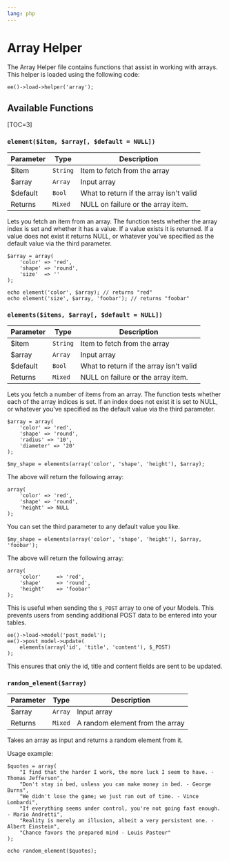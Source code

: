 ```yaml
---
lang: php
---
```


<!--
    This source file is part of the open source project
    ExpressionEngine User Guide (https://github.com/ExpressionEngine/ExpressionEngine-User-Guide)

    @link      https://expressionengine.com/
    @copyright Copyright (c) 2003-2020, Packet Tide, LLC (https://www.packettide.com)
    @license   https://expressionengine.com/license Licensed under Apache License, Version 2.0
-->

# Array Helper

The Array Helper file contains functions that assist in working with arrays. This helper is loaded using the following code:

    ee()->load->helper('array');

## Available Functions

[TOC=3]

### `element($item, $array[, $default = NULL])`

| Parameter | Type     | Description                             |
| --------- | -------- | --------------------------------------- |
| \$item    | `String` | Item to fetch from the array            |
| \$array   | `Array`  | Input array                             |
| \$default | `Bool`   | What to return if the array isn't valid |
| Returns   | `Mixed`  | NULL on failure or the array item.      |

Lets you fetch an item from an array. The function tests whether the array index is set and whether it has a value. If a value exists it is returned. If a value does not exist it returns NULL, or whatever you've specified as the default value via the third parameter.

    $array = array(
        'color' => 'red',
        'shape' => 'round',
        'size'  => ''
    );

    echo element('color', $array); // returns "red"
    echo element('size', $array, 'foobar'); // returns "foobar"

### `elements($items, $array[, $default = NULL])`

| Parameter | Type     | Description                             |
| --------- | -------- | --------------------------------------- |
| \$item    | `String` | Item to fetch from the array            |
| \$array   | `Array`  | Input array                             |
| \$default | `Bool`   | What to return if the array isn't valid |
| Returns   | `Mixed`  | NULL on failure or the array item.      |

Lets you fetch a number of items from an array. The function tests whether each of the array indices is set. If an index does not exist it is set to NULL, or whatever you've specified as the default value via the third parameter.

    $array = array(
        'color' => 'red',
        'shape' => 'round',
        'radius' => '10',
        'diameter' => '20'
    );

    $my_shape = elements(array('color', 'shape', 'height'), $array);

The above will return the following array:

    array(
        'color' => 'red',
        'shape' => 'round',
        'height' => NULL
    );

You can set the third parameter to any default value you like.

    $my_shape = elements(array('color', 'shape', 'height'), $array, 'foobar');

The above will return the following array:

    array(     
        'color'     => 'red',
        'shape'     => 'round',
        'height'    => 'foobar'
    );

This is useful when sending the `$_POST` array to one of your Models. This prevents users from sending additional POST data to be entered into your tables.

    ee()->load->model('post_model');
    ee()->post_model->update(
        elements(array('id', 'title', 'content'), $_POST)
    );

This ensures that only the id, title and content fields are sent to be updated.

### `random_element($array)`

| Parameter | Type    | Description                     |
| --------- | ------- | ------------------------------- |
| \$array   | `Array` | Input array                     |
| Returns   | `Mixed` | A random element from the array |

Takes an array as input and returns a random element from it.

Usage example:

    $quotes = array(
        "I find that the harder I work, the more luck I seem to have. - Thomas Jefferson",
        "Don't stay in bed, unless you can make money in bed. - George Burns",
        "We didn't lose the game; we just ran out of time. - Vince Lombardi",
        "If everything seems under control, you're not going fast enough. - Mario Andretti",
        "Reality is merely an illusion, albeit a very persistent one. - Albert Einstein",
        "Chance favors the prepared mind - Louis Pasteur"
    );

    echo random_element($quotes);
